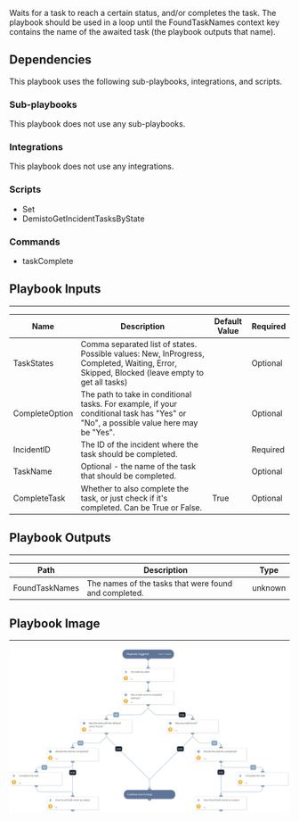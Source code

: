 Waits for a task to reach a certain status, and/or completes the task. The playbook should be used in a loop until the FoundTaskNames context key contains the name of the awaited task (the playbook outputs that name).

## Dependencies
This playbook uses the following sub-playbooks, integrations, and scripts.

### Sub-playbooks
This playbook does not use any sub-playbooks.

### Integrations
This playbook does not use any integrations.

### Scripts
* Set
* DemistoGetIncidentTasksByState

### Commands
* taskComplete

## Playbook Inputs
---

| **Name** | **Description** | **Default Value** | **Required** |
| --- | --- | --- | --- |
| TaskStates | Comma separated list of states. Possible values: New, InProgress, Completed, Waiting, Error, Skipped, Blocked \(leave empty to get all tasks\) |  | Optional |
| CompleteOption | The path to take in conditional tasks. For example, if your conditional task has "Yes" or "No", a possible value here may be "Yes". |  | Optional |
| IncidentID | The ID of the incident where the task should be completed. |  | Required |
| TaskName | Optional - the name of the task that should be completed. |  | Optional |
| CompleteTask | Whether to also complete the task, or just check if it's completed. Can be True or False. | True | Optional |

## Playbook Outputs
---

| **Path** | **Description** | **Type** |
| --- | --- | --- |
| FoundTaskNames | The names of the tasks that were found and completed. | unknown |

## Playbook Image
---
![Wait And Complete Task By Status](../doc_files/Wait_And_Complete_Task_By_Status.png)